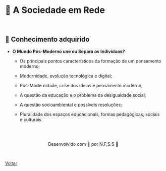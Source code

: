 <h1>📶 A Sociedade em Rede </h1>

<br>

<h2> 🧠 Conhecimento adquirido </h2>

- **O Mundo Pós-Moderno une ou Separa os Indivíduos?**

  - Os principais pontos característicos da formação de um pensamento moderno;

  - Modernidade, evolução tecnológica e digital;

  - Pós-Modernidade, crise dos ideias e pensamento moderno;

  - A questão da educação e o problema da desigualdade social;

  - A questão socioambiental e possíveis resoluções;

  - Pluralidade dos espaços educacionais, formas pedagógicas, sociais e culturais.

    

  

<br><br>

<p align="center"> Desenvolvido com 💜 por N.F.S.S 👋 <p>

<br>

<a href="./README.md">Voltar</a>

